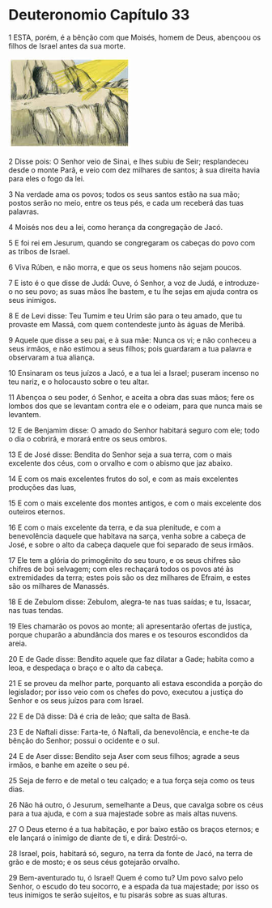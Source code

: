 # Deuteronomio Capítulo 33

1	ESTA, porém, é a bênção com que Moisés, homem de Deus, abençoou os filhos de Israel antes da sua morte.

![](.img/05_De_33_01_RG.jpg)

2	Disse pois: O Senhor veio de Sinai, e lhes subiu de Seir; resplandeceu desde o monte Parã, e veio com dez milhares de santos; à sua direita havia para eles o fogo da lei.

3	Na verdade ama os povos; todos os seus santos estão na sua mão; postos serão no meio, entre os teus pés, e cada um receberá das tuas palavras.

4	Moisés nos deu a lei, como herança da congregação de Jacó.

5	E foi rei em Jesurum, quando se congregaram os cabeças do povo com as tribos de Israel.

6	Viva Rúben, e não morra, e que os seus homens não sejam poucos.

7	E isto é o que disse de Judá: Ouve, ó Senhor, a voz de Judá, e introduze-o no seu povo; as suas mãos lhe bastem, e tu lhe sejas em ajuda contra os seus inimigos.

8	E de Levi disse: Teu Tumim e teu Urim são para o teu amado, que tu provaste em Massá, com quem contendeste junto às águas de Meribá.

9	Aquele que disse a seu pai, e à sua mãe: Nunca os vi; e não conheceu a seus irmãos, e não estimou a seus filhos; pois guardaram a tua palavra e observaram a tua aliança.

10	Ensinaram os teus juízos a Jacó, e a tua lei a Israel; puseram incenso no teu nariz, e o holocausto sobre o teu altar.

11	Abençoa o seu poder, ó Senhor, e aceita a obra das suas mãos; fere os lombos dos que se levantam contra ele e o odeiam, para que nunca mais se levantem.

12	E de Benjamim disse: O amado do Senhor habitará seguro com ele; todo o dia o cobrirá, e morará entre os seus ombros.

13	E de José disse: Bendita do Senhor seja a sua terra, com o mais excelente dos céus, com o orvalho e com o abismo que jaz abaixo.

14	E com os mais excelentes frutos do sol, e com as mais excelentes produções das luas,

15	E com o mais excelente dos montes antigos, e com o mais excelente dos outeiros eternos.

16	E com o mais excelente da terra, e da sua plenitude, e com a benevolência daquele que habitava na sarça, venha sobre a cabeça de José, e sobre o alto da cabeça daquele que foi separado de seus irmãos.

17	Ele tem a glória do primogênito do seu touro, e os seus chifres são chifres de boi selvagem; com eles rechaçará todos os povos até às extremidades da terra; estes pois são os dez milhares de Efraim, e estes são os milhares de Manassés.

18	E de Zebulom disse: Zebulom, alegra-te nas tuas saídas; e tu, Issacar, nas tuas tendas.

19	Eles chamarão os povos ao monte; ali apresentarão ofertas de justiça, porque chuparão a abundância dos mares e os tesouros escondidos da areia.

20	E de Gade disse: Bendito aquele que faz dilatar a Gade; habita como a leoa, e despedaça o braço e o alto da cabeça.

21	E se proveu da melhor parte, porquanto ali estava escondida a porção do legislador; por isso veio com os chefes do povo, executou a justiça do Senhor e os seus juízos para com Israel.

22	E de Dã disse: Dã é cria de leão; que salta de Basã.

23	E de Naftali disse: Farta-te, ó Naftali, da benevolência, e enche-te da bênção do Senhor; possui o ocidente e o sul.

24	E de Aser disse: Bendito seja Aser com seus filhos; agrade a seus irmãos, e banhe em azeite o seu pé.

25	Seja de ferro e de metal o teu calçado; e a tua força seja como os teus dias.

26	Não há outro, ó Jesurum, semelhante a Deus, que cavalga sobre os céus para a tua ajuda, e com a sua majestade sobre as mais altas nuvens.

27	O Deus eterno é a tua habitação, e por baixo estão os braços eternos; e ele lançará o inimigo de diante de ti, e dirá: Destrói-o.

28	Israel, pois, habitará só, seguro, na terra da fonte de Jacó, na terra de grão e de mosto; e os seus céus gotejarão orvalho.

29	Bem-aventurado tu, ó Israel! Quem é como tu? Um povo salvo pelo Senhor, o escudo do teu socorro, e a espada da tua majestade; por isso os teus inimigos te serão sujeitos, e tu pisarás sobre as suas alturas.

